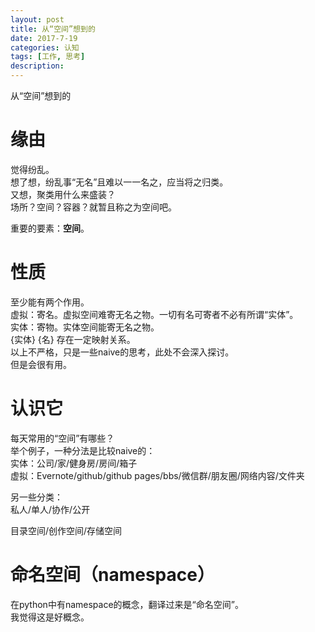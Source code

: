 ```yaml
---
layout: post
title: 从“空间”想到的
date: 2017-7-19
categories: 认知
tags: [工作, 思考]
description: 
---
```


从“空间”想到的  

# 缘由  
觉得纷乱。  
想了想，纷乱事“无名”且难以一一名之，应当将之归类。  
又想，聚类用什么来盛装？  
场所？空间？容器？就暂且称之为空间吧。  

重要的要素：**空间**。  

# 性质  
至少能有两个作用。  
虚拟：寄名。虚拟空间难寄无名之物。一切有名可寄者不必有所谓“实体”。  
实体：寄物。实体空间能寄无名之物。  
{实体} {名} 存在一定映射关系。  
以上不严格，只是一些naive的思考，此处不会深入探讨。  
但是会很有用。

# 认识它  
每天常用的“空间”有哪些？  
举个例子，一种分法是比较naive的：  
实体：公司/家/健身房/房间/箱子  
虚拟：Evernote/github/github pages/bbs/微信群/朋友圈/网络内容/文件夹  

另一些分类：  
私人/单人/协作/公开  

目录空间/创作空间/存储空间  

# 命名空间（namespace）  
在python中有namespace的概念，翻译过来是“命名空间”。  
我觉得这是好概念。  

